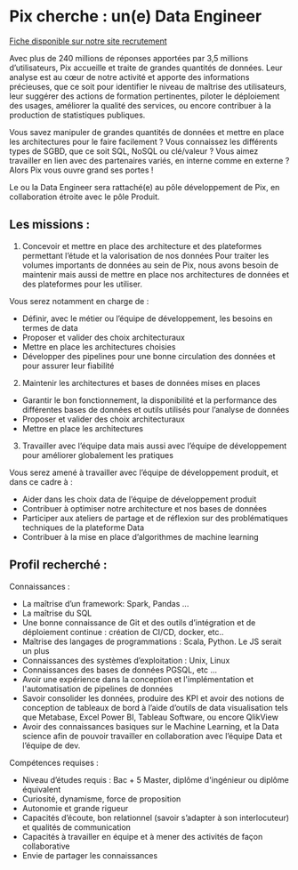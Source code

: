 # Pix cherche : un(e) Data Engineer

[Fiche disponible sur notre site recrutement](https://pix.recruitee.com/o/data-engineer)

Avec plus de 240 millions de réponses apportées par 3,5 millions d’utilisateurs, Pix accueille et traite de grandes quantités de données. Leur analyse est au cœur de notre activité et apporte des informations précieuses, que ce soit pour identifier le niveau de maîtrise des utilisateurs, leur suggérer des actions de formation pertinentes, piloter le déploiement des usages, améliorer la qualité des services, ou encore contribuer à la production de statistiques publiques.

Vous savez manipuler de grandes quantités de données et mettre en place les architectures pour le faire facilement ? Vous connaissez les différents types de SGBD, que ce soit SQL, NoSQL ou clé/valeur ? Vous aimez travailler en lien avec des partenaires variés, en interne comme en externe ? Alors Pix vous ouvre grand ses portes !

Le ou la Data Engineer sera rattaché(e) au pôle développement de Pix, en collaboration étroite avec le pôle Produit.

## Les missions :

1. Concevoir et mettre en place des architecture et des plateformes permettant l’étude et la valorisation de nos données
   Pour traiter les volumes importants de données au sein de Pix, nous avons besoin de maintenir mais aussi de mettre en place nos architectures de données et des plateformes pour les utiliser.

Vous serez notamment en charge de :
* Définir, avec le métier ou l’équipe de développement, les besoins en termes de data
* Proposer et valider des choix architecturaux
* Mettre en place les architectures choisies
* Développer des pipelines pour une bonne circulation des données et pour assurer leur fiabilité

2. Maintenir les architectures et bases de données mises en places

* Garantir le bon fonctionnement, la disponibilité et la performance des différentes bases de données et outils utilisés pour l’analyse de données
* Proposer et valider des choix architecturaux
* Mettre en place les architectures

3. Travailler avec l’équipe data mais aussi avec l’équipe de développement pour améliorer globalement les pratiques

Vous serez amené à travailler avec l’équipe de développement produit, et dans ce cadre à :
* Aider dans les choix data de l’équipe de développement produit
* Contribuer à optimiser notre architecture et nos bases de données
* Participer aux ateliers de partage et de réflexion sur des problématiques techniques de la plateforme Data
* Contribuer à la mise en place d’algorithmes de machine learning


## Profil recherché :

Connaissances :

- La maîtrise d’un framework: Spark, Pandas ...
- La maîtrise du SQL
- Une bonne connaissance de Git et des outils d’intégration et de déploiement continue : création de CI/CD, docker, etc..
- Maîtrise des langages de programmations : Scala, Python. Le JS serait un plus
- Connaissances des systèmes d’exploitation : Unix, Linux
- Connaissances des bases de données PGSQL, etc ...
- Avoir une expérience dans la conception et l'implémentation et l'automatisation de pipelines de données
- Savoir consolider les données, produire des KPI et avoir des notions de conception de tableaux de bord à l’aide d’outils de data visualisation tels que Metabase, Excel Power BI, Tableau Software, ou encore QlikView
- Avoir des connaissances basiques sur le Machine Learning, et la Data science afin de pouvoir travailler en collaboration avec l’équipe Data et l’équipe de dev.

Compétences requises :

- Niveau d’études requis : Bac + 5 Master, diplôme d'ingénieur ou diplôme équivalent
- Curiosité, dynamisme, force de proposition
- Autonomie et grande rigueur
- Capacités d’écoute, bon relationnel (savoir s’adapter à son interlocuteur) et qualités de communication
- Capacités à travailler en équipe et à mener des activités de façon collaborative
- Envie de partager les connaissances